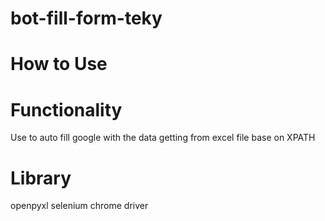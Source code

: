 # bot-fill-form-teky
# How to Use 

# Functionality 
Use to auto fill google with the data getting from excel file base on XPATH

# Library 
 openpyxl
 selenium
 chrome driver
 
